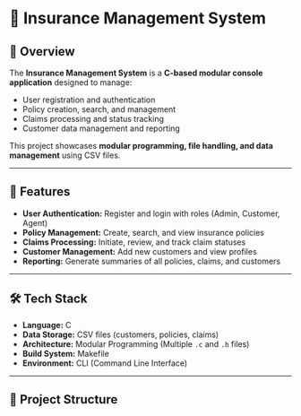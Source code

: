 # 🏦 Insurance Management System

## 📌 Overview
The **Insurance Management System** is a **C-based modular console application** designed to manage:
- User registration and authentication  
- Policy creation, search, and management  
- Claims processing and status tracking  
- Customer data management and reporting

This project showcases **modular programming, file handling, and data management** using CSV files.

---

## 🚀 Features
- **User Authentication:** Register and login with roles (Admin, Customer, Agent)  
- **Policy Management:** Create, search, and view insurance policies  
- **Claims Processing:** Initiate, review, and track claim statuses  
- **Customer Management:** Add new customers and view profiles  
- **Reporting:** Generate summaries of all policies, claims, and customers  

---

## 🛠️ Tech Stack
- **Language:** C  
- **Data Storage:** CSV files (customers, policies, claims)  
- **Architecture:** Modular Programming (Multiple `.c` and `.h` files)  
- **Build System:** Makefile  
- **Environment:** CLI (Command Line Interface)  

---

## 📂 Project Structure
